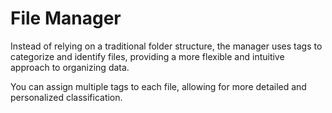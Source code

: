 # File Manager

Instead of relying on a traditional folder structure, the manager uses tags to categorize and identify files, providing a more flexible and intuitive approach to organizing data.

You can assign multiple tags to each file, allowing for more detailed and personalized classification.